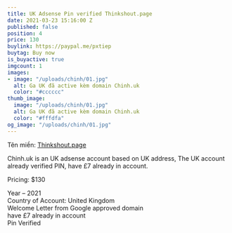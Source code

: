 ```yaml
---
title: UK Adsense Pin verified Thinkshout.page
date: 2021-03-23 15:16:00 Z
published: false
position: 4
price: 130
buylink: https://paypal.me/pxtiep
buytag: Buy now
is_buyactive: true
imgcount: 1
images:
- image: "/uploads/chinh/01.jpg"
  alt: Ga UK đã active kèm domain Chinh.uk
  color: "#cccccc"
thumb_image:
  image: "/uploads/chinh/01.jpg"
  alt: Ga UK đã active kèm domain Chinh.uk
  color: "#fffdfa"
og_image: "/uploads/chinh/01.jpg"
---
```


Tên miền: [Thinkshout.page](https://Thinkshout.page)

Chinh.uk is an UK adsense account based on UK address, The UK account already verified PIN, have £7 already in account.

Pricing: $130

Year – 2021 <br>
Country of Account: United Kingdom <br>
Welcome Letter from Google approved domain<br> 
have £7 already in account<br> 
Pin Verified